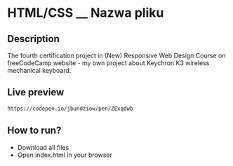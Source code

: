 # HTML/CSS \_\_ Nazwa pliku

## Description

The fourth certification project in (New) Responsive Web Design Course on freeCodeCamp website - my own project about Keychron K3 wireless mechanical keyboard.

## Live preview

```sh
https://codepen.io/jbundziow/pen/ZExqdwb
```

## How to run?

- Download all files
- Open index.html in your browser
